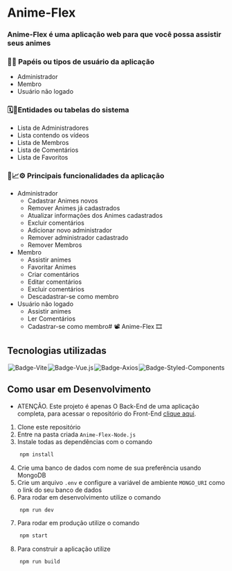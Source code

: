 # Anime-Flex


<h3>Anime-Flex é uma aplicação web para que você possa assistir seus animes</h3>

### 👤👥 **Papéis ou tipos de usuário da aplicação**

- Administrador
- Membro
- Usuário não logado

### 🗓️📅**Entidades ou tabelas do sistema**

- Lista de Administradores
- Lista contendo os vídeos
- Lista de Membros
- Lista de Comentários
- Lista de Favoritos

### 📑📈⚙️ **Principais funcionalidades da aplicação**

- Administrador
    - Cadastrar Animes novos
    - Remover Animes já cadastrados
    - Atualizar informações dos Animes cadastrados
    - Excluir comentários
    - Adicionar novo administrador
    - Remover administrador cadastrado
    - Remover Membros
- Membro
    - Assistir animes
    - Favoritar Animes
    - Criar comentários
    - Editar comentários
    - Excluir comentários
    - Descadastrar-se como membro
- Usuário não logado
    - Assistir animes
    - Ler Comentários
    - Cadastrar-se como membro# 📽️ Anime-Flex 🎞️

## Tecnologias utilizadas
<div style="display: flex; justify-content: space-evenly; align-items: center">
    <img heigth="40" alt="Badge-Vite" src="https://img.shields.io/badge/Node%20js-339933?style=for-the-badge&logo=nodedotjs&logoColor=white"/>
    <img heigth="40" alt="Badge-Vue.js" src="https://img.shields.io/badge/NODEMON-%23323330.svg?style=for-the-badge&logo=nodemon&logoColor=%BBDEAD"/>
    <img heigth="40" alt="Badge-Axios" src="https://img.shields.io/badge/Express%20js-000000?style=for-the-badge&logo=express&logoColor=white"/>
    <img heigth="40" alt="Badge-Styled-Components" src="https://img.shields.io/badge/MongoDB-%234ea94b.svg?style=for-the-badge&logo=mongodb&logoColor=white"/>
</div>

## Como usar em Desenvolvimento

- ATENÇÂO. Este projeto é apenas O Back-End de uma aplicação completa, para acessar o repositório do Front-End [clique aqui](https://github.com/Matheus-Rodrigues-EC/Anime-Flex-Vue.js).

1. Clone este repositório
2. Entre na pasta criada `Anime-Flex-Node.js`
3. Instale todas as dependências com o comando
```bash
    npm install
```
4. Crie uma banco de dados com nome de sua preferência usando MongoDB
5. Crie um arquivo `.env` e configure a variável de ambiente `MONGO_URI` como o link do seu banco de dados
6. Para rodar em desenvolvimento utilize o comando
```bash
    npm run dev
```
7. Para rodar em produção utilize o comando
```bash
    npm start
```
8. Para construir a aplicação utilize
```bash
    npm run build
```
